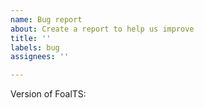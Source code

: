 ```yaml
---
name: Bug report
about: Create a report to help us improve
title: ''
labels: bug
assignees: ''

---
```


Version of FoalTS: 

<!--
If you wish to share code, please use indentation and syntax highlighting.
The easier an issue is to read, the faster you will get an answer.

DON'T DO:
```
function test() {
for (const i of [1, 2, 3]) {
console.log(i);
}
}
```

DO:
```typescript
function test() {
  for (const i of [1, 2, 3]) {
    console.log(i);
  }
}
```
-->
